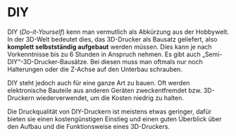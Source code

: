 # DIY

DIY (_Do-it-Yourself_) kenn man vermutlich als Abkürzung aus der Hobbywelt. In der 3D-Welt bedeutet dies, das 3D-Drucker als Bausatz geliefert, also **komplett selbstständig aufgebaut** werden müssen. Dies kann je nach Vorkenntnisse bis zu 6 Stunden in Anspruch nehmen. Es gibt auch „Semi-DIY“-3D-Drucker-Bausätze. Bei diesen muss man oftmals nur noch Halterungen oder die Z-Achse auf den Unterbau schrauben.

DIY steht jedoch auch für eine ganze Art zu bauen. Oft werden elektronische Bauteile aus anderen Geräten zweckentfremdet bzw. 3D-Druckern wiederverwendet, um die Kosten niedrig zu halten.

Die Druckqualität von DIY-Druckern ist meistens etwas geringer, dafür bieten sie einen kostengünstigen Einstieg und einen guten Überblick über den Aufbau und die Funktionsweise eines 3D-Druckers.
